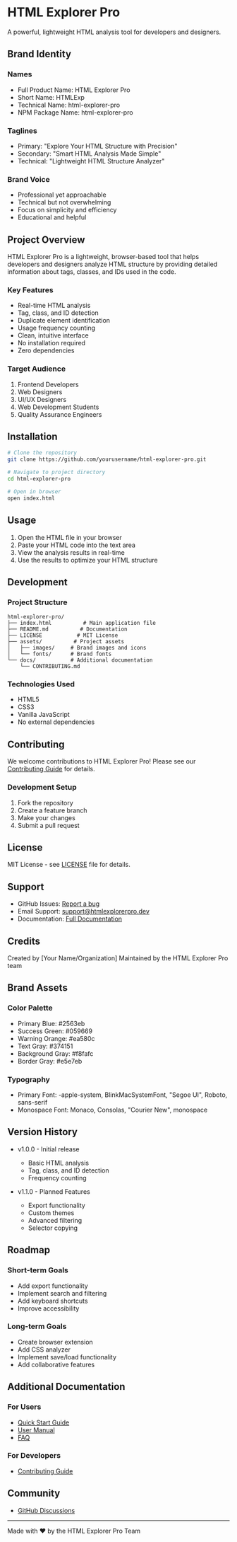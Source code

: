 # HTML Explorer Pro

A powerful, lightweight HTML analysis tool for developers and designers.

## Brand Identity

### Names
- Full Product Name: HTML Explorer Pro
- Short Name: HTMLExp
- Technical Name: html-explorer-pro
- NPM Package Name: html-explorer-pro

### Taglines
- Primary: "Explore Your HTML Structure with Precision"
- Secondary: "Smart HTML Analysis Made Simple"
- Technical: "Lightweight HTML Structure Analyzer"

### Brand Voice
- Professional yet approachable
- Technical but not overwhelming
- Focus on simplicity and efficiency
- Educational and helpful

## Project Overview

HTML Explorer Pro is a lightweight, browser-based tool that helps developers and designers analyze HTML structure by providing detailed information about tags, classes, and IDs used in the code.

### Key Features
- Real-time HTML analysis
- Tag, class, and ID detection
- Duplicate element identification
- Usage frequency counting
- Clean, intuitive interface
- No installation required
- Zero dependencies

### Target Audience
1. Frontend Developers
2. Web Designers
3. UI/UX Designers
4. Web Development Students
5. Quality Assurance Engineers

## Installation

```bash
# Clone the repository
git clone https://github.com/yourusername/html-explorer-pro.git

# Navigate to project directory
cd html-explorer-pro

# Open in browser
open index.html
```

## Usage

1. Open the HTML file in your browser
2. Paste your HTML code into the text area
3. View the analysis results in real-time
4. Use the results to optimize your HTML structure

## Development

### Project Structure
```
html-explorer-pro/
├── index.html          # Main application file
├── README.md          # Documentation
├── LICENSE           # MIT License
├── assets/          # Project assets
│   ├── images/     # Brand images and icons
│   └── fonts/      # Brand fonts
└── docs/           # Additional documentation
    └── CONTRIBUTING.md
```

### Technologies Used
- HTML5
- CSS3
- Vanilla JavaScript
- No external dependencies

## Contributing

We welcome contributions to HTML Explorer Pro! Please see our [Contributing Guide](docs/CONTRIBUTING.md) for details.

### Development Setup
1. Fork the repository
2. Create a feature branch
3. Make your changes
4. Submit a pull request

## License

MIT License - see [LICENSE](LICENSE) file for details.

## Support

- GitHub Issues: [Report a bug](https://github.com/yourusername/html-explorer-pro/issues)
- Email Support: support@htmlexplorerpro.dev
- Documentation: [Full Documentation](https://htmlexplorerpro.dev/docs)

## Credits

Created by [Your Name/Organization]
Maintained by the HTML Explorer Pro team

## Brand Assets

### Color Palette
- Primary Blue: #2563eb
- Success Green: #059669
- Warning Orange: #ea580c
- Text Gray: #374151
- Background Gray: #f8fafc
- Border Gray: #e5e7eb

### Typography
- Primary Font: -apple-system, BlinkMacSystemFont, "Segoe UI", Roboto, sans-serif
- Monospace Font: Monaco, Consolas, "Courier New", monospace

## Version History

- v1.0.0 - Initial release
  - Basic HTML analysis
  - Tag, class, and ID detection
  - Frequency counting

- v1.1.0 - Planned Features
  - Export functionality
  - Custom themes
  - Advanced filtering
  - Selector copying

## Roadmap

### Short-term Goals
- Add export functionality
- Implement search and filtering
- Add keyboard shortcuts
- Improve accessibility

### Long-term Goals
- Create browser extension
- Add CSS analyzer
- Implement save/load functionality
- Add collaborative features

## Additional Documentation

### For Users
- [Quick Start Guide](docs/quick-start.md)
- [User Manual](docs/user-manual.md)
- [FAQ](docs/faq.md)

### For Developers
- [Contributing Guide](docs/CONTRIBUTING.md)

## Community

- [GitHub Discussions](https://github.com/dinakar2329/html-explorer-pro/discussions)

---

Made with ❤️ by the HTML Explorer Pro Team
